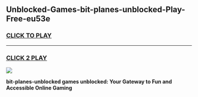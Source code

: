
## Unblocked-Games-bit-planes-unblocked-Play-Free-eu53e
<h3>
<a href="https://premium76.site?title=bit-planes-unblocked&ref=18A1">CLICK TO PLAY</a></h3>
<hr>

<h3>
<a href="https://premium76.site?title=bit-planes-unblocked&ref=18A1">CLICK 2 PLAY</a>
  
</h3>

<a href="https://premium76.site?title=bit-planes-unblocked&ref=18A1"><img src="https://clearcache.store/games.png"></a>


**bit-planes-unblocked games unblocked: Your Gateway to Fun and Accessible Online Gaming**
